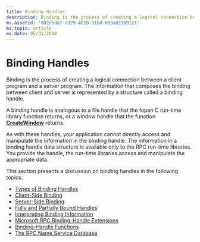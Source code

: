 ```yaml
---
title: Binding Handles
description: Binding is the process of creating a logical connection between a client program and a server program. The information that composes the binding between client and server is represented by a structure called a binding handle.
ms.assetid: '802e6da7-a329-4010-91bd-003ad2169121'
ms.topic: article
ms.date: 05/31/2018
---
```


# Binding Handles

Binding is the process of creating a logical connection between a client program and a server program. The information that composes the binding between client and server is represented by a structure called a binding handle.

A binding handle is analogous to a file handle that the fopen C run-time library function returns, or a window handle that the function [**CreateWindow**](/windows/win32/api/winuser/nf-winuser-createwindowa) returns.

As with these handles, your application cannot directly access and manipulate the information in the binding handle. The information in a binding handle data structure is available only to the RPC run-time libraries. You provide the handle, the run-time libraries access and manipulate the appropriate data.

This section presents a discussion on binding handles in the following topics:

-   [Types of Binding Handles](types-of-binding-handles.md)
-   [Client-Side Binding](client-side-binding.md)
-   [Server-Side Binding](server-side-binding.md)
-   [Fully and Partially Bound Handles](fully-and-partially-bound-handles.md)
-   [Interpreting Binding Information](interpreting-binding-information.md)
-   [Microsoft RPC Binding-Handle Extensions](microsoft-rpc-binding-handle-extensions.md)
-   [Binding-Handle Functions](binding-handle-functions.md)
-   [The RPC Name Service Database](the-rpc-name-service-database.md)

 

 